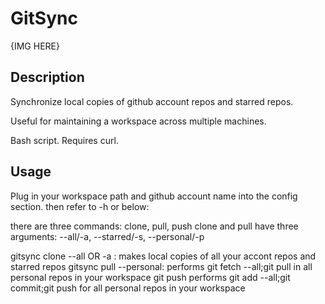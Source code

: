 # GitSync
{IMG HERE}

## Description
Synchronize local copies of github account repos and starred repos.

Useful for maintaining a workspace across multiple machines.

Bash script. Requires curl.

## Usage
Plug in your workspace path and github account name into the config section. then refer to -h or below:

there are three commands: clone, pull, push
clone and pull have three arguments: --all/-a, --starred/-s, --personal/-p

gitsync clone --all OR -a : makes local copies of all your accont repos and starred repos
gitsync pull --personal: performs git fetch --all;git pull in all personal repos in your workspace
git push performs git add --all;git commit;git push for all personal repos in your workspace
